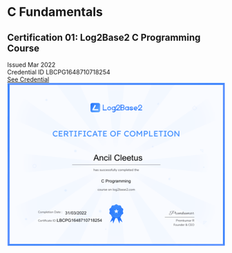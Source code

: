 # C Fundamentals

## Certification 01: Log2Base2 C Programming Course
Issued Mar 2022  
Credential ID LBCPG1648710718254  
[See Credential](https://log2base2.com/Assets/Certificates/ancilcleetus.personal/C%20Programming)  
![Certification 01: Log2Base2 C Programming Course](certifications/Certificate-Log2base2-Course-02-C-Programming.png "Certification 01: Log2Base2 C Programming Course")
